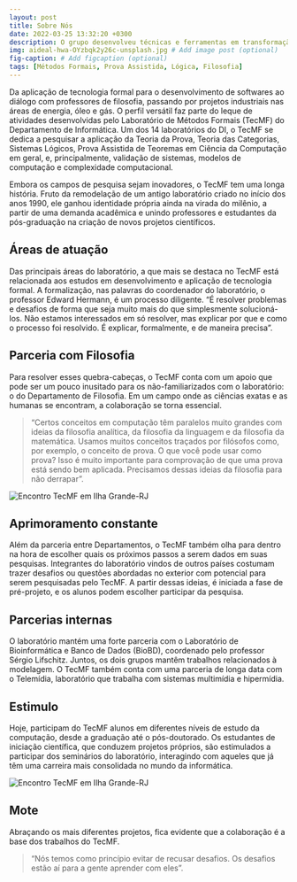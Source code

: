 ```yaml
---
layout: post
title: Sobre Nós
date: 2022-03-25 13:32:20 +0300
description: O grupo desenvolveu técnicas e ferramentas em transformação de programas, de 1993 a 2001, na geração de programas a partir de especificações de alto nível tanto quanto a sua aplicação ao problema de código legado. De de 2002 a 2012, o grupo desenvolveu técnicas e modelos lógico/formais com o objetivo de modelagem e validação de sistemas antecipatórios e com semânticas baseadas em Jogos e outros modelos de racionalidade., juntamente com um verificadore de modelos baseados em jogos. Usamos Teoria das Categhorias na modelagem e esppecificação de interoperabilidade formal em arquiteturas de software e sistemas baseados em conhecimento, ou ontologias. A partir de 2008 desenvolvemos lógicas e modelos para a representação de conhecimeto legal (Legal Ontologies) e normativo. Aplicações em refinamento e análise formal de conformidade de bases de conhecimento normativo para o mercado de segurança da informação, resolução de paradoxos legais e putras aplicações mais sofisticadas. Atualmente o grupo está bastante envolvido em torno da complexidade computacional de provas de teoremas e obtenção de provas curtas em lógica proposicional. # Add post description (optional)
img: aideal-hwa-OYzbqk2y26c-unsplash.jpg # Add image post (optional)
fig-caption: # Add figcaption (optional)
tags: [Métodos Formais, Prova Assistida, Lógica, Filosofia]
---
```

Da aplicação de tecnologia formal para o desenvolvimento de softwares ao diálogo com professores de filosofia, passando por projetos industriais nas áreas de energia, óleo e gás. O perfil versátil faz parte do leque de atividades desenvolvidas pelo Laboratório de Métodos Formais (TecMF) do Departamento de Informática. Um dos 14 laboratórios do DI, o TecMF se dedica a pesquisar a aplicação da Teoria da Prova, Teoria das Categorias, Sistemas Lógicos, Prova Assistida de Teoremas em Ciência da Computação em geral, e, principalmente, validação de sistemas, modelos de computação e complexidade computacional.

Embora os campos de pesquisa sejam inovadores, o TecMF tem uma longa história. Fruto da remodelação de um antigo laboratório criado no início dos anos 1990, ele ganhou identidade própria ainda na virada do milênio, a partir de uma demanda acadêmica e unindo professores e estudantes da pós-graduação na criação de novos projetos científicos.

## Áreas de atuação
Das principais áreas do laboratório, a que mais se destaca no TecMF está relacionada aos estudos em desenvolvimento e aplicação de tecnologia formal. A formalização, nas palavras do coordenador do laboratório, o professor Edward Hermann, é um processo diligente. “É resolver problemas e desafios de forma que seja muito mais do que simplesmente solucioná-los. Não estamos interessados em só resolver, mas explicar por que e como o processo foi resolvido. É explicar, formalmente, e de maneira precisa”.

## Parceria com Filosofia
Para resolver esses quebra-cabeças, o TecMF conta com um apoio que pode ser um pouco inusitado para os não-familiarizados com o laboratório: o do Departamento de Filosofia. Em um campo onde as ciências exatas e as humanas se encontram, a colaboração se torna essencial.

> “Certos conceitos em computação têm paralelos muito grandes com ideias da filosofia analítica, da filosofia da linguagem e da filosofia da matemática. Usamos muitos conceitos traçados por filósofos como, por exemplo, o conceito de prova. O que você pode usar como prova? Isso é muito importante para comprovação de que uma prova está sendo bem aplicada. Precisamos dessas ideias da filosofia para não derrapar”.

![Encontro TecMF em Ilha Grande-RJ]({{site.baseurl}}/assets/img/TecMF-Lyon.jpg)

## Aprimoramento constante

Além da parceria entre Departamentos, o TecMF também olha para dentro na hora de escolher quais os próximos passos a serem dados em suas pesquisas. Integrantes do laboratório vindos de outros países costumam trazer desafios ou questões abordadas no exterior com potencial para serem pesquisadas pelo TecMF. A partir dessas ideias, é iniciada a fase de pré-projeto, e os alunos podem escolher participar da pesquisa.

## Parcerias internas
O laboratório mantém uma forte parceria com o Laboratório de Bioinformática e Banco de Dados (BioBD), coordenado pelo professor Sérgio Lifschitz. Juntos, os dois grupos mantêm trabalhos relacionados à modelagem. O TecMF também conta com uma parceria de longa data com o Telemídia, laboratório que trabalha com sistemas multimídia e hipermídia.

## Estimulo
Hoje, participam do TecMF alunos em diferentes níveis de estudo da computação, desde a graduação até o pós-doutorado. Os estudantes de iniciação científica, que conduzem projetos próprios, são estimulados a participar dos seminários do laboratório, interagindo com aqueles que já têm uma carreira mais consolidada no mundo da informática.

![Encontro TecMF em Ilha Grande-RJ]({{site.baseurl}}/assets/img/TecMF-ilha-grande-768x439.jpeg)

## Mote
Abraçando os mais diferentes projetos, fica evidente que a colaboração é a base dos trabalhos do TecMF. 
> “Nós temos como princípio evitar de recusar desafios. Os desafios estão aí para a gente aprender com eles”.
